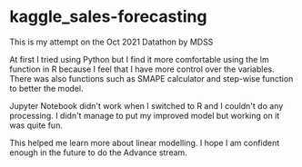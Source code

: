 # kaggle_sales-forecasting
This is my attempt on the Oct 2021 Datathon by MDSS

At first I tried using Python but I find it more comfortable using the lm function in R because I feel that I have more control over the variables. There was also functions such as SMAPE calculator and step-wise function to better the model.

Jupyter Notebook didn't work when I switched to R and I couldn't do any processing. I didn't manage to put my improved model but working on it was quite fun.

This helped me learn more about linear modelling. I hope I am confident enough in the future to do the Advance stream.
